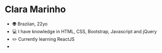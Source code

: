 # Clara Marinho
- :alien: Braziian, 22yo
- :computer: I have knowledge in HTML, CSS, Bootstrap, Javascript and jQuery
- :pencil2: Currently learning ReactJS
- 
